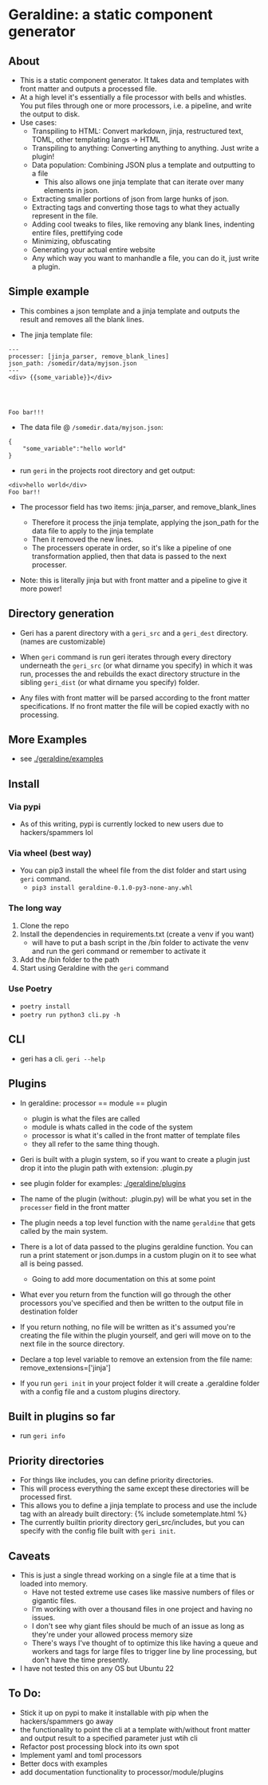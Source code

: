# Geraldine: a static component generator

## About
* This is a static component generator. It takes data and templates with front matter and outputs a processed file.  
* At a high level it's essentially a file processor with bells and whistles.  You put files through one or more processors, i.e. a pipeline, and write the output to disk.
* Use cases:
    * Transpiling to HTML: Convert markdown, jinja, restructured text, TOML, other templating langs -> HTML
    * Transpiling to anything: Converting anything to anything. Just write a plugin!
    * Data population:  Combining JSON plus a template and outputting to a file
        * This also allows one jinja template that can iterate over many elements in json. 
    * Extracting smaller portions of json from large hunks of json.
    * Extracting tags and converting those tags to what they actually represent in the file.
    * Adding cool tweaks to files, like removing any blank lines, indenting entire files, prettifying code
    * Minimizing, obfuscating
    * Generating your actual entire website
    * Any which way you want to manhandle a file, you can do it, just write a plugin.
    
## Simple example
* This combines a json template and a jinja template and outputs the result and removes all the blank lines.

* The jinja template file:
```
---
processer: [jinja_parser, remove_blank_lines]
json_path: /somedir/data/myjson.json
---
<div> {{some_variable}}</div>




Foo bar!!!

```
* The data file @ `/somedir.data/myjson.json`:

```
{
    "some_variable":"hello world"
}
```

* run `geri` in the projects root directory and get output:

```
<div>hello world</div>
Foo bar!!
```

* The processor field has two items: jinja_parser, and remove_blank_lines
    * Therefore it process the jinja template, applying the json_path for the data file to apply to the jinja template
    * Then it removed the new lines.
    * The processers operate in order, so it's like a pipeline of one transformation applied, then that data is passed to the next processer.

* Note: this is literally jinja but with front matter and a pipeline to give it more power!


## Directory generation
* Geri has a parent directory with a `geri_src` and a `geri_dest` directory. (names are customizable)

* When `geri` command is run geri iterates through every directory underneath the `geri_src` (or what dirname you specify) in which it was run, processes the and rebuilds the exact directory structure in the sibling `geri_dist` (or what dirname you specify) folder.

* Any files with front matter will be parsed according to the front matter specifications. If no front matter the file will be copied exactly with no processing. 


## More Examples
* see [./geraldine/examples](./geraldine/examples) 

## Install

### Via pypi
* As of this writing, pypi is currently locked to new users due to hackers/spammers lol

### Via wheel (best way)
* You can pip3 install the wheel file from the dist folder and start using `geri` command.
    * `pip3 install geraldine-0.1.0-py3-none-any.whl`

### The long way
1. Clone the repo
2. Install the dependencies in requirements.txt (create a venv if you want)
    * will have to put a bash script in the /bin folder to activate the venv and run the geri command or remember to activate it
3. Add the /bin folder to the path
4. Start using Geraldine with the `geri` command

### Use Poetry
* `poetry install`
* `poetry run python3 cli.py -h`

## CLI
* geri has a cli.  `geri --help`


## Plugins
* In geraldine: processor == module == plugin
    * plugin is what the files are called
    * module is whats called in the code of the system
    * processor is what it's called in the front matter of template files
    * they all refer to the same thing though.

* Geri is built with a plugin system, so if you want to create a plugin just drop it into the plugin path with extension: .plugin.py 

* see plugin folder for examples: [./geraldine/plugins](./geraldine/plugins)

* The name of the plugin (without: .plugin.py) will be what you set in the `processer` field in the front matter

* The plugin needs a top level function with the name `geraldine` that gets called by the main system.

* There is a lot of data passed to the plugins geraldine function. You can run a print statement or json.dumps in a custom plugin on it to see what all is being passed.
    * Going to add more documentation on this at some point

* What ever you return from the function will go through the other processors you've specified and then be written to the output file in destination folder
* If you return nothing, no file will be written as it's assumed you're creating the file within the plugin yourself, and geri will move on to the next file in the source directory.

* Declare a top level variable to remove an extension from the file name: remove_extensions=['jinja'] 

* If you run `geri init` in your project folder it will create a .geraldine folder with a config file and a custom plugins directory.

## Built in plugins so far
* run `geri info`

## Priority directories
* For things like includes, you can define priority directories.
* This will process everything the same except these directories will be processed first. 
* This allows you to define a jinja template to process and use the include tag with an already built directory: {% include sometemplate.html %} 
* The currently builtin priority directory geri_src/includes, but you can specify with the config file built with `geri init`. 

## Caveats
* This is just a single thread working on a single file at a time that is loaded into memory. 
    * Have not tested extreme use cases like massive numbers of files or gigantic files.
    * I'm working with over a thousand files in one project and having no issues.  
    * I don't see why giant files should be much of an issue as long as they're under your allowed process memory size 
    * There's ways I've thought of to optimize this like having a queue and workers and tags for large files to trigger line by line processing, but don't have the time presently.
* I have not tested this on any OS but Ubuntu 22


## To Do:
* Stick it up on pypi to make it installable with pip when the hackers/spammers go away
* the functionality to point the cli at a template with/without front matter and output result to a specified parameter just wtih cli
* Refactor post processing block into its own spot
* Implement yaml and toml processors
* Better docs with examples
* add documentation functionality to processor/module/plugins 